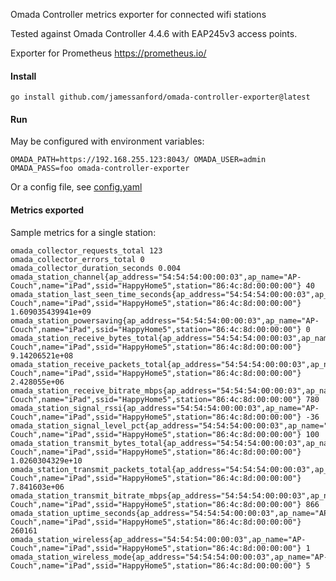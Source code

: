 Omada Controller metrics exporter for connected wifi stations

Tested against Omada Controller 4.4.6 with EAP245v3 access points.

Exporter for Prometheus https://prometheus.io/

#### Install

    go install github.com/jamessanford/omada-controller-exporter@latest

#### Run

May be configured with environment variables:

    OMADA_PATH=https://192.168.255.123:8043/ OMADA_USER=admin OMADA_PASS=foo omada-controller-exporter

Or a config file, see [config.yaml](config.yaml)

#### Metrics exported

Sample metrics for a single station:

```
omada_collector_requests_total 123
omada_collector_errors_total 0
omada_collector_duration_seconds 0.004
omada_station_channel{ap_address="54:54:54:00:00:03",ap_name="AP-Couch",name="iPad",ssid="HappyHome5",station="86:4c:8d:00:00:00"} 40
omada_station_last_seen_time_seconds{ap_address="54:54:54:00:00:03",ap_name="AP-Couch",name="iPad",ssid="HappyHome5",station="86:4c:8d:00:00:00"} 1.609035439941e+09
omada_station_powersaving{ap_address="54:54:54:00:00:03",ap_name="AP-Couch",name="iPad",ssid="HappyHome5",station="86:4c:8d:00:00:00"} 0
omada_station_receive_bytes_total{ap_address="54:54:54:00:00:03",ap_name="AP-Couch",name="iPad",ssid="HappyHome5",station="86:4c:8d:00:00:00"} 9.14206521e+08
omada_station_receive_packets_total{ap_address="54:54:54:00:00:03",ap_name="AP-Couch",name="iPad",ssid="HappyHome5",station="86:4c:8d:00:00:00"} 2.428055e+06
omada_station_receive_bitrate_mbps{ap_address="54:54:54:00:00:03",ap_name="AP-Couch",name="iPad",ssid="HappyHome5",station="86:4c:8d:00:00:00"} 780
omada_station_signal_rssi{ap_address="54:54:54:00:00:03",ap_name="AP-Couch",name="iPad",ssid="HappyHome5",station="86:4c:8d:00:00:00"} -36
omada_station_signal_level_pct{ap_address="54:54:54:00:00:03",ap_name="AP-Couch",name="iPad",ssid="HappyHome5",station="86:4c:8d:00:00:00"} 100
omada_station_transmit_bytes_total{ap_address="54:54:54:00:00:03",ap_name="AP-Couch",name="iPad",ssid="HappyHome5",station="86:4c:8d:00:00:00"} 1.0260304329e+10
omada_station_transmit_packets_total{ap_address="54:54:54:00:00:03",ap_name="AP-Couch",name="iPad",ssid="HappyHome5",station="86:4c:8d:00:00:00"} 7.841603e+06
omada_station_transmit_bitrate_mbps{ap_address="54:54:54:00:00:03",ap_name="AP-Couch",name="iPad",ssid="HappyHome5",station="86:4c:8d:00:00:00"} 866
omada_station_uptime_seconds{ap_address="54:54:54:00:00:03",ap_name="AP-Couch",name="iPad",ssid="HappyHome5",station="86:4c:8d:00:00:00"} 260161
omada_station_wireless{ap_address="54:54:54:00:00:03",ap_name="AP-Couch",name="iPad",ssid="HappyHome5",station="86:4c:8d:00:00:00"} 1
omada_station_wireless_mode{ap_address="54:54:54:00:00:03",ap_name="AP-Couch",name="iPad",ssid="HappyHome5",station="86:4c:8d:00:00:00"} 5
```

